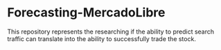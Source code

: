 # Forecasting-MercadoLibre
This repository represents the researching if the ability to predict search traffic can translate into the ability to successfully trade the stock.
